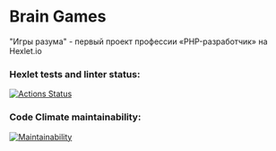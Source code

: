 # Brain Games
"Игры разума" - первый проект профессии «PHP-разработчик» на Hexlet.io

### Hexlet tests and linter status:
[![Actions Status](https://github.com/0x8251ae8c/php-project-lvl1/workflows/hexlet-check/badge.svg)](https://github.com/0x8251ae8c/php-project-lvl1/actions)

### Code Climate maintainability:
[![Maintainability](https://api.codeclimate.com/v1/badges/7927bdaeceb18f47319d/maintainability)](https://codeclimate.com/github/0x8251ae8c/php-project-lvl1/maintainability)
